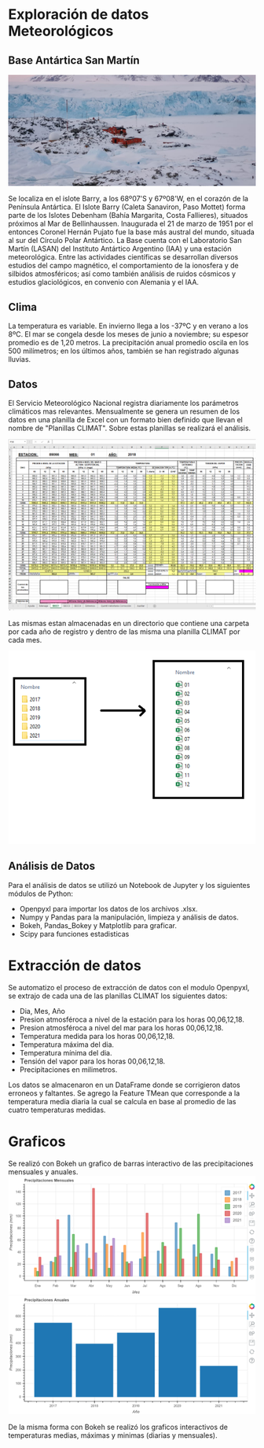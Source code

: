 # Exploración de datos Meteorológicos

## Base Antártica San Martín 

![Base San Martín](Images/SM.jpeg) 

Se localiza en el islote Barry, a los 68º07'S y 67º08'W, en el corazón de la Península Antártica. El Islote Barry (Caleta Sanaviron, Paso Mottet) forma parte de los Islotes Debenham (Bahía Margarita, Costa Fallieres), situados próximos al Mar de Bellinhaussen. Inaugurada el 21 de marzo de 1951 por el entonces Coronel Hernán Pujato fue la base más austral del mundo, situada al sur del Círculo Polar Antártico. 
La Base cuenta con el Laboratorio San Martín (LASAN) del Instituto Antártico Argentino (IAA) y una estación meteorológica. Entre las actividades científicas se desarrollan diversos estudios del campo magnético, el comportamiento de la ionosfera y de silbidos atmosféricos; así como también análisis de ruidos cósmicos y estudios glaciológicos, en convenio con Alemania y el IAA.

## Clima 
La temperatura es variable. En invierno llega a los -37ºC y en verano a los 8ºC. El mar se congela desde los meses de junio a noviembre; su espesor promedio es de 1,20 metros. La precipitación anual promedio oscila en los 500 milímetros; en los últimos años, también se han registrado algunas lluvias.
## Datos  
El Servicio Meteorológico Nacional registra diariamente los parámetros climáticos mas relevantes. Mensualmente se genera un resumen de los datos en una planilla de Excel con un formato bien definido que llevan el nombre de "Planillas CLIMAT". Sobre estas planillas se realizará el análisis.  

![Planilla CLIMAT](Images/SheetExample.png)  

Las mismas estan almacenadas en un directorio que contiene una carpeta por cada año de registro y dentro de las misma una planilla CLIMAT por cada mes.  

![Formato del directorio de datos](Images/DirFormat.png)  

## Análisis de Datos  
Para el análisis de datos se utilizó un Notebook de Jupyter y los siguientes módulos de Python:
* Openpyxl para importar los datos de los archivos .xlsx.
* Numpy y Pandas para la manipulación, limpieza y análisis de datos.
* Bokeh, Pandas_Bokey y Matplotlib para graficar.
* Scipy para funciones estadisticas
  



# Extracción de datos  
Se automatizo el proceso de extracción de datos con el modulo Openpyxl, se extrajo de cada una de las planillas CLIMAT los siguientes datos:
* Dia, Mes, Año
* Presion atmosféroca a nivel de la estación para los horas 00,06,12,18.
* Presion atmosféroca a nivel del mar para los horas 00,06,12,18.
* Temperatura medida para los horas 00,06,12,18.
* Temperatura máxima del dia.
* Temperatura mínima del dia.
* Tensión del vapor para los horas 00,06,12,18.
* Precipitaciones en milimetros.

Los datos se almacenaron en un DataFrame donde se corrigieron datos erroneos y faltantes. Se agrego la Feature TMean que corresponde a la temperatura media diaria la cual se calcula en base al promedio de las cuatro temperaturas medidas.  
# Graficos  
Se realizó con Bokeh un grafico de barras interactivo de las precipitaciones mensuales y anuales.  
![Precipitaciones Mensuales](Images/PrecMen.png)  
![Precipitaciones Anuales](Images/PrecAn.png)  

De la misma forma con Bokeh se realizó los graficos interactivos de temperaturas medias, máximas y minimas  (diarias y mensuales).
